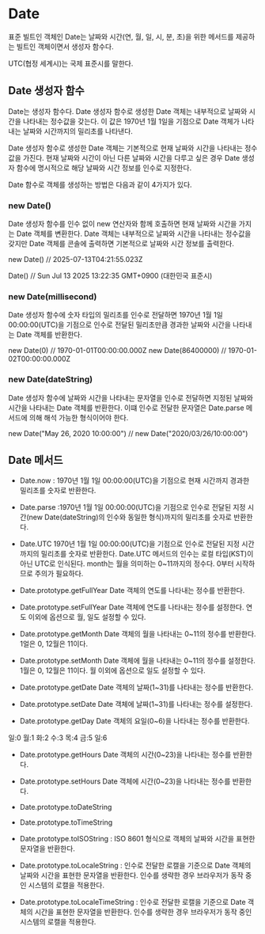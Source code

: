 # Date

표준 빌트인 객체인 Date는 날짜와 시간(연, 월, 일, 시, 분, 초)을 위한 메서드를 제공하는 빌트인 객체이면서 생성자 함수다.

UTC(협정 세계시)는 국제 표준시를 말한다.

## Date 생성자 함수

Date는 생성자 함수다. Date 생성자 함수로 생성한 Date 객체는 내부적으로 날짜와 시간을 나타내는 정수값을 갖는다. 이 값은 1970년 1월 1일을 기점으로 Date 객체가 나타내는 날짜와 시간까지의 밀리초를 나타낸다.

Date 생성자 함수로 생성한 Date 객체는 기본적으로 현재 날짜와 시간을 나타내는 정수값을 가진다. 현재 날짜와 시간이 아닌 다른 날짜와 시간을 다루고 싶은 경우 Date 생성자 함수에 명시적으로 해당 날짜와 시간 정보를 인수로 지정한다.

Date 함수로 객체를 생성하는 방법은 다음과 같이 4가지가 있다.

### new Date()

Date 생성자 함수를 인수 없이 new 연산자와 함께 호출하면 현재 날짜와 시간을 가지는 Date 객체를 변환한다. Date 객체는 내부적으로 날짜와 시간을 나타내는 정수값을 갖지만 Date 객체를 콘솔에 출력하면 기본적으로 날짜와 시간 정보를 출력한다.

new Date()
// 2025-07-13T04:21:55.023Z

Date()
// Sun Jul 13 2025 13:22:35 GMT+0900 (대한민국 표준시)

### new Date(millisecond)

Date 생성자 함수에 숫자 타입의 밀리초를 인수로 전달하면 1970년 1월 1일 00:00:00(UTC)을 기점으로 인수로 전달된 밀리초만큼 경과한 날짜와 시간을 나타내는 Date 객체를 반환한다.

new Date(0)
// 1970-01-01T00:00:00.000Z
new Date(86400000)
// 1970-01-02T00:00:00.000Z

### new Date(dateString)

Date 생성자 함수에 날짜와 시간을 나타내는 문자열을 인수로 전달하면 지정된 날짜와 시간을 나타내는 Date 객체를 반환한다. 이떄 인수로 전달한 문자열은 Date.parse 메서드에 의해 해석 가능한 형식이어야 한다.

new Date("May 26, 2020 10:00:00")
// new Date("2020/03/26/10:00:00")

## Date 메서드

-   Date.now
    : 1970년 1월 1일 00:00:00(UTC)을 기점으로 현재 시간까지 경과한 밀리초를 숫자로 반환한다.

-   Date.parse
    :1970년 1월 1일 00:00:00(UTC)을 기점으로 인수로 전달된 지정 시간(new Date(dateString)의 인수와 동일한 형식)까지의 밀리초를 숫자로 반환한다.

-   Date.UTC
    1970년 1월 1일 00:00:00(UTC)을 기점으로 인수로 전달된 지정 시간까지의 밀리초를 숫자로 반환한다. Date.UTC 메서드의 인수는 로컬 타입(KST)이 아닌 UTC로 인식된다. month는 월을 의미하는 0~11까지의 정수다. 0부터 시작하므로 주의가 필요하다.

-   Date.prototype.getFullYear
    Date 객체의 연도를 나타내는 정수를 반환한다.

-   Date.prototype.setFullYear
    Date 객체에 연도를 나타내는 정수를 설정한다. 연도 이외에 옵션으로 월, 일도 설정할 수 있다.

-   Date.prototype.getMonth
    Date 객체의 월을 나타내는 0~11의 정수를 반환한다. 1얼은 0, 12월은 11이다.

-   Date.prototype.setMonth
    Date 객체에 월을 나타내는 0~11의 정수를 설정한다. 1월은 0, 12월은 11이다. 월 이외에 옵션으로 일도 설정할 수 있다.

-   Date.prototype.getDate
    Date 객체의 날짜(1~31)를 나타내는 정수를 반환한다.

-   Date.prototype.setDate
    Date 객체에 날짜(1~31)를 나타내는 정수를 설정한다.

-   Date.prototype.getDay
    Date 객체의 요일(0~6)을 나타내는 정수를 반환한다.

일:0
월:1
화:2
수:3
목:4
금:5
일:6

-   Date.prototype.getHours
    Date 객체의 시간(0~23)을 나타내는 정수를 반환한다.

-   Date.prototype.setHours
    Date 객체에 시간(0~23)을 나타내는 정수를 반환한다.

-   Date.prototype.toDateString
-   Date.prototype.toTimeString
-   Date.prototype.toISOString
    : ISO 8601 형식으로 객체의 날짜와 시간을 표현한 문자열을 반환한다.
-   Date.prototype.toLocaleString
    : 인수로 전달한 로캘을 기준으로 Date 객체의 날짜와 시간을 표현한 문자열을 반환한다. 인수를 생략한 경우 브라우저가 동작 중인 시스템의 로캘을 적용한다.
-   Date.prototype.toLocaleTimeString
    : 인수로 전달한 로캘을 기준으로 Date 객체의 시간을 표현한 문자열을 반환한다. 인수를 생략한 경우 브라우저가 동작 중인 시스템의 로캘을 적용한다.
